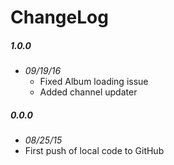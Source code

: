 # ChangeLog

##### 1.0.0
- _09/19/16_
  - Fixed Album loading issue
  - Added channel updater

##### 0.0.0
- _08/25/15_
- First push of local code to GitHub
